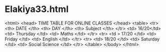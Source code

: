 # Elakiya33.html
&lt;html> &lt;head>  TIME TABLE FOR ONLINE CLASSES &lt;/head> &lt;table> &lt;tr>  &lt;th> DATE &lt;/th> &lt;th> DAY  &lt;/th> &lt;th>  Subject &lt;/th> &lt;/tr> &lt;td> 16/20&lt;/td> &lt;td>  Thursday &lt;/td> &lt;td> Maths &lt;/td> &lt;/tr> &lt;tr> &lt;td > 17/20 &lt;/td> &lt;td> Friday &lt;/td> &lt;td> English &lt;/td> &lt;/tr> &lt;tr> &lt;td> 18/20 &lt;/td> &lt;td> Saturday &lt;/td> &lt;td>  Social Science &lt;/td> &lt;/tr> &lt;/table> &lt;/body> &lt;/html>
